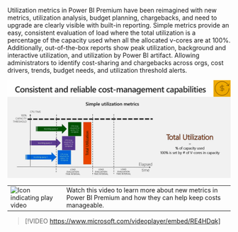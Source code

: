 Utilization metrics in Power BI Premium have been reimagined with new metrics, utilization analysis, budget planning, chargebacks, and need to upgrade are clearly visible with built-in reporting.  Simple metrics provide an easy, consistent evaluation of load where the total utilization is a percentage of the capacity used when all the allocated v-cores are at 100%.  Additionally, out-of-the-box reports show peak utilization, background and interactive utilization, and utilization by Power BI artifact.  Allowing administrators to identify cost-sharing and chargebacks across orgs, cost drivers, trends, budget needs, and utilization threshold alerts.


![Visual describing the total utilization metric.](../media/3-cost-management-capabilities.png)

|||
| :--- | :--- |
| ![Icon indicating play video](../media/video_icon.png)| Watch this video to learn more about new metrics in Power BI Premium and how they can help keep costs manageable.|

>[!VIDEO https://www.microsoft.com/videoplayer/embed/RE4HDqk]

